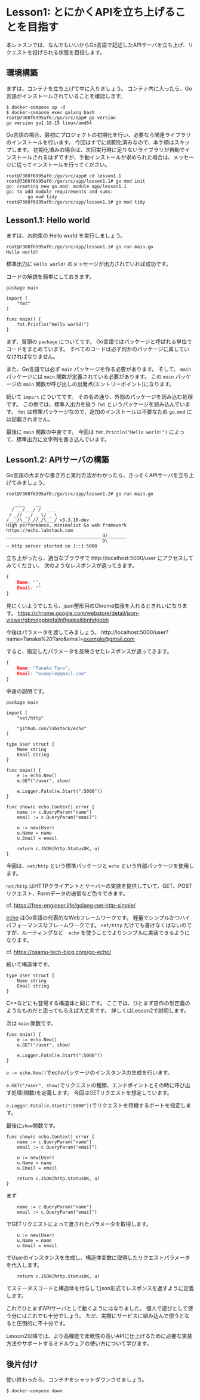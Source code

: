 # Lesson1: とにかくAPIを立ち上げることを目指す

本レッスンでは、なんでもいいからGo言語で記述したAPIサーバを立ち上げ、リクエストを投げられる状態を目指します。

## 環境構築
まずは、コンテナを立ち上げて中に入りましょう。
コンテナ内に入ったら、Go言語がインストールされていることを確認します。
```
$ docker-compose up -d
$ docker-compose exec golang bash
root@7308f6995af6:/go/src/app# go version
go version go1.16.15 linux/amd64
```

Go言語の場合、最初にプロジェクトの初期化を行い、必要なら関連ライブラリのインストールを行います。
今回はすでに初期化済みなので、本手順はスキップします。
初期化済みの場合は、次回実行時に足りないライブラリが自動でインストールされるはずですが、手動インストールが求められた場合は、メッセージに従ってインストールを行ってください。
```
root@7308f6995af6:/go/src/app# cd lesson1.1
root@7308f6995af6:/go/src/app/lesson1.1# go mod init
go: creating new go.mod: module app/lesson1.1
go: to add module requirements and sums:
        go mod tidy
root@7308f6995af6:/go/src/app/lesson1.1# go mod tidy
```

## Lesson1.1: Hello world
まずは、お約束の Hello world を実行しましょう。

```
root@7308f6995af6:/go/src/app/lesson1.1# go run main.go
Hello world!
```

標準出力に `Hello world!` のメッセージが出力されていれば成功です。

コードの解説を簡単にしておきます。

```golang
package main

import (
	"fmt"
)

func main() {
	fmt.Println("Hello world!")
}
```

まず、冒頭の `package` についてです。
Go言語ではパッケージと呼ばれる単位でコードをまとめています。
すべてのコードは必ず何かのパッケージに属していなければなりません。

また、Go言語では必ず `main` パッケージを作る必要があります。
そして、 `main` パッケージには `main` 関数が定義されている必要があります。
この `main` パッケージの `main` 関数が呼び出しの出発点(エントリーポイント)になります。

続いて `import` についてです。
その名の通り、外部のパッケージを読み込む処理です。
この例では、標準入出力を扱う `fmt` というパッケージを読み込んでいます。
`fmt` は標準パッケージなので、追加のインストールは不要なため `go.mod` には記載されません。

最後に `main` 関数の中身です。
今回は `fmt.Println("Hello world!")` によって、標準出力に文字列を書き込んでいます。

## Lesson1.2: APIサーバの構築
Go言語の大まかな書き方と実行方法がわかったら、さっそくAPIサーバを立ち上げてみましょう。

```
root@7308f6995af6:/go/src/app/lesson1.2# go run main.go

   ____    __
  / __/___/ /  ___
 / _// __/ _ \/ _ \
/___/\__/_//_/\___/ v3.3.10-dev
High performance, minimalist Go web framework
https://echo.labstack.com
____________________________________O/_______
                                    O\
⇨ http server started on [::]:5000
```
立ち上がったら、適当なブラウザで http://localhost:5000/user にアクセスしてみてください。
次のようなレスポンスが返ってきます。
```json
{
    Name: "",
    Email: ""
}
```
見にくいようでしたら、json整形用のChrome拡張を入れるときれいになります。
https://chrome.google.com/webstore/detail/json-viewer/gbmdgpbipfallnflgajpaliibnhdgobh

今後はパラメータを渡してみましょう。
http://localhost:5000/user?name=Tanaka%20Taro&email=example@gmail.com

すると、指定したパラメータを反映させたレスポンスが返ってきます。
```json
{
    Name: "Tanaka Taro",
    Email: "example@gmail.com"
}
```

中身の説明です。
```golang
package main

import (
	"net/http"

	"github.com/labstack/echo"
)

type User struct {
	Name string
	Email string
}

func main() {
	e := echo.New()
	e.GET("/user", show)

	e.Logger.Fatal(e.Start(":5000"))
}

func show(c echo.Context) error {
    name := c.QueryParam("name")
    email := c.QueryParam("email")

	u := new(User)
	u.Name = name
	u.Email = email

	return c.JSON(http.StatusOK, u)
}
```
今回は、`net/http` という標準パッケージと `echo` という外部パッケージを使用します。

`net/http` はHTTPクライアントとサーバーの実装を提供していて、GET、POSTリクエスト、Formデータの送信など色々できます。

cf. https://free-engineer.life/golang-net-http-simple/

[echo](https://github.com/labstack/echo)  はGo言語の代表的なWebフレームワークです。
軽量でシンプルかつハイパフォーマンスなフレームワークです。
`net/http` だけでも書けなくはないのですが、ルーティングなど　`echo` を使うことでよりシンプルに実装できるようになります。

cf. https://osamu-tech-blog.com/go-echo/

続いて構造体です。
```golang
type User struct {
	Name string
	Email string
}
```
C++などにも登場する構造体と同じです。
ここでは、ひとまず自作の型定義のようなものだと思ってもらえば大丈夫です。
詳しくはLesson2で説明します。

次は `main` 関数です。
```golang
func main() {
	e := echo.New()
	e.GET("/user", show)

	e.Logger.Fatal(e.Start(":5000"))
}
```
`e := echo.New()`でechoパッケージのインスタンスの生成を行います。

`e.GET("/user", show)`でリクエストの種類、エンドポイントとその時に呼び出す処理(関数)を定義します。
今回はGETリクエストを想定しています。

`e.Logger.Fatal(e.Start(":5000"))`でリクエストを待機するポートを指定します。

最後に`show`関数です。
```golang
func show(c echo.Context) error {
    name := c.QueryParam("name")
    email := c.QueryParam("email")

	u := new(User)
	u.Name = name
	u.Email = email

	return c.JSON(http.StatusOK, u)
}
```

まず
```golang
    name := c.QueryParam("name")
    email := c.QueryParam("email")
```
でGETリクエストによって渡されたパラメータを取得します。
```golang
	u := new(User)
	u.Name = name
	u.Email = email
```
でUserのインスタンスを生成し、構造体変数に取得したリクエストパラメータを代入します。
```golang
	return c.JSON(http.StatusOK, u)
```
でステータスコードと構造体を付与してjson形式でレスポンスを返すように定義します。

これでひとまずAPIサーバとして動くようにはなりました。
個人で遊びとして使う分にはこれでも十分でしょう。
ただ、実際にサービスに組み込んで使うとなると圧倒的に不十分です。

Lesson2以降では、より高機能で柔軟性の高いAPIに仕上げるために必要な実装方法やサポートするミドルウェアの使い方について学びます。

## 後片付け
使い終わったら、コンテナをシャットダウンさせましょう。
```
$ docker-compose down
```
